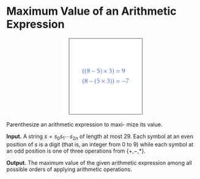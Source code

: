 # Maximum Value of an Arithmetic Expression

<center><img src="logo.png" height="200px"></center>

Parenthesize an arithmetic expression to maxi- mize its value.

**Input.** A string $s=s_0s_1\dotsb s_{2n}$ of length at most 29. 
Each symbol at an even position of $s$ is a digit 
(that is, an integer from 0 to 9) 
while each symbol at an odd position 
is one of three operations from {$+$,$-$,$*$}.

**Output.** The maximum value of the given 
arithmetic expression among all possible 
orders of applying arithmetic operations.
